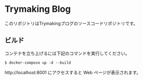 # Trymaking Blog

このリポジトリはTrymakingブログのソースコードリポジトリです。

## ビルド

コンテナを立ち上げるには下記のコマンドを実行してください。

```shell
$ docker-compose up -d --build
```

http://localhost:8001 にアクセスすると Web ページが表示されます。

[Trymaking Blog]: https://trymaking.github.io/blog